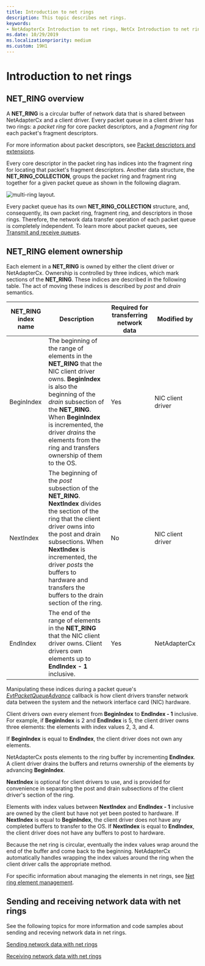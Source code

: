 ```yaml
---
title: Introduction to net rings
description: This topic describes net rings.
keywords:
- NetAdapterCx Introduction to net rings, NetCx Introduction to net rings, NetAdapterCx PCI devices net ring, NetAdapterCx asynchronous I/O
ms.date: 10/29/2019
ms.localizationpriority: medium
ms.custom: 19H1
---
```


# Introduction to net rings

## NET_RING overview

A **NET_RING** is a circular buffer of network data that is shared between NetAdapterCx and a client driver. Every packet queue in a client driver has two rings: a *packet ring* for core packet descriptors, and a *fragment ring* for each packet's fragment descriptors.

For more information about packet descriptors, see [Packet descriptors and extensions](packet-descriptors-and-extensions.md).

Every core descriptor in the packet ring has indices into the fragment ring for locating that packet's fragment descriptors. Another data structure, the **NET_RING_COLLECTION**, groups the packet ring and fragment ring together for a given packet queue as shown in the following diagram.

![multi-ring layout.](images/multi-ring.png) 

Every packet queue has its own **NET_RING_COLLECTION** structure, and, consequently, its own packet ring, fragment ring, and descriptors in those rings. Therefore, the network data transfer operation of each packet queue is completely independent. To learn more about packet queues, see [Transmit and receive queues](transmit-and-receive-queues.md).

## NET_RING element ownership

Each element in a **NET_RING** is owned by either the client driver or NetAdapterCx. Ownership is controlled by three indices, which mark sections of the **NET_RING**. These indices are described in the following table. The act of moving these indices is described by *post* and *drain* semantics. 

| **NET_RING** index name | Description | Required for transferring network data | Modified by |
| --- | --- | --- | --- |
| BeginIndex | The beginning of the range of elements in the **NET_RING** that the NIC client driver owns. **BeginIndex** is also the beginning of the *drain* subsection of the **NET_RING**. When **BeginIndex** is incremented, the driver *drains* the elements from the ring and transfers ownership of them to the OS. | Yes | NIC client driver |
| NextIndex | The beginning of the *post* subsection of the **NET_RING**. **NextIndex** divides the section of the ring that the client driver owns into the post and drain subsections. When **NextIndex** is incremented, the driver *posts* the buffers to hardware and transfers the buffers to the drain section of the ring. | No | NIC client driver |
| EndIndex | The end of the range of elements in the **NET_RING** that the NIC client driver owns. Client drivers own elements up to **EndIndex - 1** inclusive. | Yes | NetAdapterCx |

Manipulating these indices during a packet queue's [*EvtPacketQueueAdvance*](/windows-hardware/drivers/ddi/netpacketqueue/nc-netpacketqueue-evt_packet_queue_advance) callback is how client drivers transfer network data between the system and the network interface card (NIC) hardware.

Client drivers own every element from **BeginIndex** to **EndIndex - 1** inclusive. For example, if **BeginIndex** is 2 and **EndIndex** is 5, the client driver owns three elements: the elements with index values 2, 3, and 4.

If **BeginIndex** is equal to **EndIndex**, the client driver does not own any elements.

NetAdapterCx posts elements to the ring buffer by incrementing **EndIndex**. A client driver drains the buffers and returns ownership of the elements by advancing **BeginIndex**.

**NextIndex** is optional for client drivers to use, and is provided for convenience in separating the post and drain subsections of the client driver's section of the ring.

Elements with index values between **NextIndex** and **EndIndex - 1** inclusive are owned by the client but have not yet been posted to hardware. If **NextIndex** is equal to **BeginIndex**, the client driver does not have any completed buffers to transfer to the OS. If **NextIndex** is equal to **EndIndex**, the client driver does not have any buffers to post to hardware.

Because the net ring is circular, eventually the index values wrap around the end of the buffer and come back to the beginning. NetAdapterCx automatically handles wrapping the index values around the ring when the client driver calls the appropriate method.

For specific information about managing the elements in net rings, see [Net ring element management](net-ring-element-management.md).

## Sending and receiving network data with net rings

See the following topics for more information and code samples about sending and receving network data in net rings.

[Sending network data with net rings](sending-network-data-with-net-rings.md)

[Receiving network data with net rings](receiving-network-data-with-net-rings.md)
